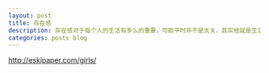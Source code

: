 ```yaml
---
layout: post
title: 存在感
description: 存在感对于每个人的生活有多么的重要，可能平时并不是太关，其实他就是生活的全部
categories: posts blog
---
```


http://eskipaper.com/girls/
